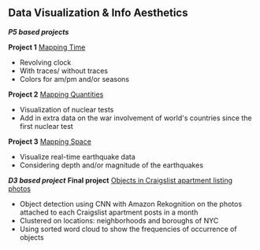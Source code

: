 
## Data Visualization & Info Aesthetics
_**P5 based projects**_

**Project 1** [Mapping Time](https://github.com/azuic/dvia/tree/master/mapping-time)
- Revolving clock
- With traces/ without traces
- Colors for am/pm and/or seasons

**Project 2** [Mapping Quantities](https://github.com/azuic/dvia/tree/master/mapping-quantities)
- Visualization of nuclear tests
- Add in extra data on the war involvement of world's countries since the first nuclear test

**Project 3** [Mapping Space](https://github.com/azuic/dvia/tree/master/mapping-space)
- Visualize real-time earthquake data
- Considering depth and/or magnitude of the earthquakes

_**D3 based project**_
**Final project** [Objects in Craigslist apartment listing photos](https://github.com/azuic/dvia/tree/master/final-project)
- Object detection using CNN with Amazon Rekognition on the photos attached to each Craigslist apartment posts in a month
- Clustered on locations: neighborhoods and boroughs of NYC
- Using sorted word cloud to show the frequencies of occurrence of objects
